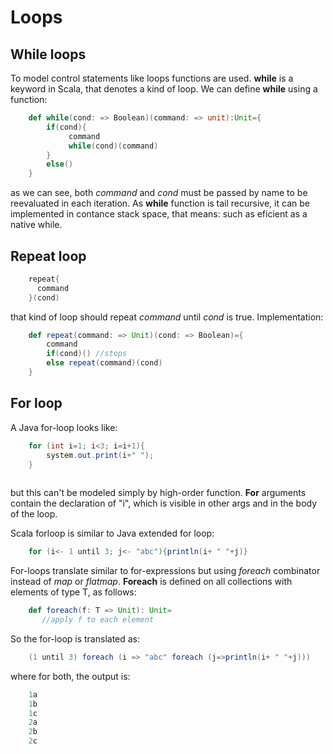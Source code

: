 # Loops

## While loops
To model control statements like loops functions are used. **while** is a keyword in Scala, that denotes a kind of loop. We can define **while** using a function:

```scala
	def while(cond: => Boolean)(command: => unit):Unit={
		if(cond){
		     command
		     while(cond)(command)		
		}
		else()
	}
```

as we can see, both *command* and *cond* must be passed by name to be reevaluated in each iteration. As **while** function is tail recursive, it can be implemented in contance stack space, that means: such as eficient as a native while. 

## Repeat loop

```scala
	repeat{
	  command
	}(cond)
```

that kind of loop should repeat *command* until *cond* is true. 
Implementation:

```scala
	def repeat(command: => Unit)(cond: => Boolean)={
		command
		if(cond)() //stops
		else repeat(command)(cond)
	}
```

## For loop

A Java for-loop looks like:

```java
	for (int i=1; i<3; i=i+1){
		system.out.print(i+" ");
	}
	
```

but this can't be modeled simply by high-order function. **For** arguments contain the declaration of "i",  which is visible in other args and in the body of the loop. 

Scala forloop is similar to Java extended for loop:

```scala
	for (i<- 1 until 3; j<- "abc"){println(i+ " "+j)}
```

For-loops translate similar to for-expressions but using *foreach* combinator instead of *map* or *flatmap*. **Foreach** is defined on all collections with elements of type T, as follows:

```scala
	def foreach(f: T => Unit): Unit=
	   //apply f to each element
```

So the for-loop is translated as:

```scala
	(1 until 3) foreach (i => "abc" foreach (j=>println(i+ " "+j)))
```

where for both, the output is: 

```scala
	1a
	1b
	1c
	2a
	2b
	2c
```






